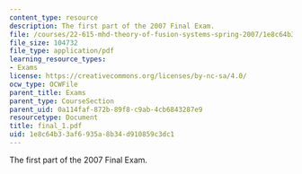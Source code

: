 ```yaml
---
content_type: resource
description: The first part of the 2007 Final Exam.
file: /courses/22-615-mhd-theory-of-fusion-systems-spring-2007/1e8c64b33af6935a8b34d910859c3dc1_final_1.pdf
file_size: 104732
file_type: application/pdf
learning_resource_types:
- Exams
license: https://creativecommons.org/licenses/by-nc-sa/4.0/
ocw_type: OCWFile
parent_title: Exams
parent_type: CourseSection
parent_uid: 0a114faf-872b-89f8-c9ab-4cb6843287e9
resourcetype: Document
title: final_1.pdf
uid: 1e8c64b3-3af6-935a-8b34-d910859c3dc1
---
```

The first part of the 2007 Final Exam.